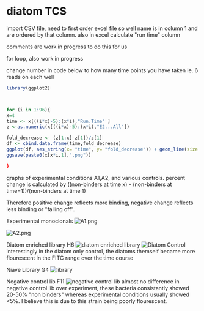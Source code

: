 diatom TCS
================

import CSV file, need to first order excel file so well name is in column 1 and are ordered by that column. also in excel calculate "run time" column

comments are work in progress to do this for us

for loop, also work in progress

change number in code below to how many time points you have taken ie. 6 reads on each well

``` r
library(ggplot2)



for (i in 1:96){
x=4
time <- x[((i*x)-5):(x*i),"Run.Time" ]
z <-as.numeric(x[((i*x)-5):(x*i),"E2...All"])

fold_decrease <- (z[1:x]-z[1])/z[1]
df <- cbind.data.frame(time,fold_decrease)
ggplot(df, aes_string(x= "time", y= "fold_decrease")) + geom_line(size = 1)+ ggtitle(paste(x[x*i,1], "fold change in non-binders")+ ylab("fold change from first measurement")+geom_point(size=2, col= "red")
ggsave(paste0(x[x*i,1],".png"))      

}
```

graphs of experimental conditions A1,A2, and various controls. percent change is calculated by ((non-binders at time x) - (non-binders at time=1))/(non-binders at time 1)

Therefore positive change reflects more binding, negative change reflects less binding or "falling off".

Experimental monoclonals ![A1.png](./A1.png)

![A2.png](./A2.png)

Diatom enriched library H6 ![diatom enriched library](./H6.png) ![Diatom Control](./D12.png) interestingly in the diatom only control, the diatoms themself became more flourescent in the FITC range over the time course

Niave Library G4 ![library](./G4.png)

Negative control lib F11 ![negative control lib](./F11.png) almost no difference in negative control lib over experiment, these bacteria consistantly showed 20-50% "non binders" whereas experimental conditions usually showed &lt;5%. I believe this is due to this strain being poorly flourescent.
